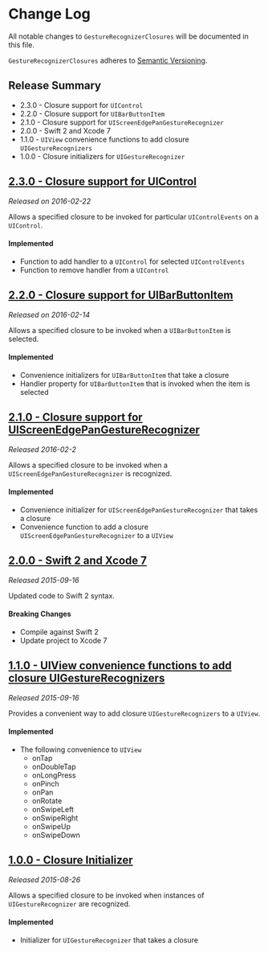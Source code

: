 # Change Log

All notable changes to `GestureRecognizerClosures` will be documented in this file.

`GestureRecognizerClosures` adheres to [Semantic Versioning](http://semver.org/).

## Release Summary
- 2.3.0 - Closure support for `UIControl`
- 2.2.0 - Closure support for `UIBarButtonItem`
- 2.1.0 - Closure support for `UIScreenEdgePanGestureRecognizer`
- 2.0.0 - Swift 2 and Xcode 7
- 1.1.0 - `UIView` convenience functions to add closure `UIGestureRecognizers`
- 1.0.0 - Closure initializers for `UIGestureRecognizer`

## [2.3.0 - Closure support for UIControl](https://github.com/marcbaldwin/GestureRecognizerClosures/releases/tag/2.3.0)
*Released on 2016-02-22*

Allows a specified closure to be invoked for particular `UIControlEvents` on a `UIControl`.

#### Implemented
- Function to add handler to a `UIControl` for selected `UIControlEvents`
- Function to remove handler from a `UIControl`

## [2.2.0 - Closure support for UIBarButtonItem](https://github.com/marcbaldwin/GestureRecognizerClosures/releases/tag/2.2.0)
*Released on 2016-02-14*

Allows a specified closure to be invoked when a `UIBarButtonItem` is selected.

#### Implemented
- Convenience initializers for `UIBarButtonItem` that take a closure
- Handler property for `UIBarButtonItem` that is invoked when the item is selected

## [2.1.0 - Closure support for UIScreenEdgePanGestureRecognizer](https://github.com/marcbaldwin/GestureRecognizerClosures/releases/tag/2.1.0)
*Released 2016-02-2*

Allows a specified closure to be invoked when a `UIScreenEdgePanGestureRecognizer` is recognized.

#### Implemented
- Convenience initializer for `UIScreenEdgePanGestureRecognizer` that takes a closure
- Convenience function to add a closure `UIScreenEdgePanGestureRecognizer` to a `UIView`

## [2.0.0 - Swift 2 and Xcode 7](https://github.com/marcbaldwin/GestureRecognizerClosures/releases/tag/2.0.0)
*Released 2015-09-16*

Updated code to Swift 2 syntax.

#### Breaking Changes
- Compile against Swift 2
- Update project to Xcode 7

## [1.1.0 - UIView convenience functions to add closure UIGestureRecognizers](https://github.com/marcbaldwin/GestureRecognizerClosures/releases/tag/1.1.0)
*Released 2015-09-16*

Provides a convenient way to add closure `UIGestureRecognizers` to a `UIView`.

#### Implemented
- The following convenience to `UIView`
  - onTap
  - onDoubleTap
  - onLongPress
  - onPinch
  - onPan
  - onRotate
  - onSwipeLeft
  - onSwipeRight
  - onSwipeUp
  - onSwipeDown

## [1.0.0 - Closure Initializer](https://github.com/marcbaldwin/GestureRecognizerClosures/releases/tag/1.0.0)
*Released 2015-08-26*

Allows a specified closure to be invoked when instances of `UIGestureRecognizer` are recognized.

#### Implemented
- Initializer for `UIGestureRecognizer` that takes a closure
